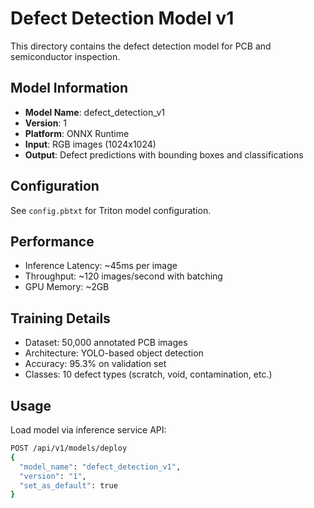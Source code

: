 # Defect Detection Model v1

This directory contains the defect detection model for PCB and semiconductor inspection.

## Model Information

- **Model Name**: defect_detection_v1
- **Version**: 1
- **Platform**: ONNX Runtime
- **Input**: RGB images (1024x1024)
- **Output**: Defect predictions with bounding boxes and classifications

## Configuration

See `config.pbtxt` for Triton model configuration.

## Performance

- Inference Latency: ~45ms per image
- Throughput: ~120 images/second with batching
- GPU Memory: ~2GB

## Training Details

- Dataset: 50,000 annotated PCB images
- Architecture: YOLO-based object detection
- Accuracy: 95.3% on validation set
- Classes: 10 defect types (scratch, void, contamination, etc.)

## Usage

Load model via inference service API:
```bash
POST /api/v1/models/deploy
{
  "model_name": "defect_detection_v1",
  "version": "1",
  "set_as_default": true
}
```
